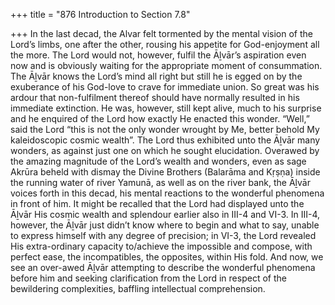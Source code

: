 +++
title = "876 Introduction to Section 7.8"

+++
In the last decad, the Alvar felt tormented by the mental vision of the Lord’s limbs, one after the other, rousing his appetite for God-enjoyment all the more. The Lord would not, however, fulfil the Āḻvār’s aspiration even now and is obviously waiting for the appropriate moment of consummation. The Āḻvār knows the Lord’s mind all right but still he is egged on by the exuberance of his God-love to crave for immediate union. So great was his ardour that non-fulfilment thereof should have normally resulted in his immediate extinction. He was, however, still kept alive, much to his surprise and he enquired of the Lord how exactly He enacted this wonder. “Well,” said the Lord “this is not the only wonder wrought by Me, better behold My kaleidoscopic cosmic wealth”. The Lord thus exhibited unto the Āḻvār many wonders, as against just one on which he sought elucidation. Overawed by the amazing magnitude of the Lord’s wealth and wonders, even as sage Akrūra beheld with dismay the Divine Brothers (Balarāma and Kṛṣṇa) inside the running water of river Yamunā, as well as on the river bank, the Āḻvār voices forth in this decad, his mental reactions to the wonderful phenomena in front of him. It might be recalled that the Lord had displayed unto the Āḻvār His cosmic wealth and splendour earlier also in III-4 and VI-3. In III-4, however, the Āḻvār just didn’t know where to begin and what to say, unable to express himself with any degree of precision; in VI-3, the Lord revealed His extra-ordinary capacity to/achieve the impossible and compose, with perfect ease, the incompatibles, the opposites, within His fold. And now, we see an over-awed Āḻvār attempting to describe the wonderful phenomena before him and seeking clarification from the Lord in respect of the bewildering complexities, baffling intellectual comprehension.


